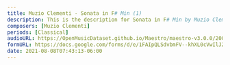 ```yaml
---
title: Muzio Clementi - Sonata in F# Min (1)
description: This is the description for Sonata in F# Min by Muzio Clementi
composers: [Muzio Clementi]
periods: [Classical]
audioURL: https://OpenMusicDataset.github.io/Maestro/maestro-v3.0.0/2006/MIDI-Unprocessed_15_R1_2006_01-05_ORIG_MID--AUDIO_15_R1_2006_01_Track01_wav.midi
formURL: https://docs.google.com/forms/d/e/1FAIpQLSdvbmFV--khXL0cVwIlJ20QtryR-dcoqWcHGSvKm_MS-t4Csg/viewform
date: 2021-08-08T07:43:13-06:00
---
```

